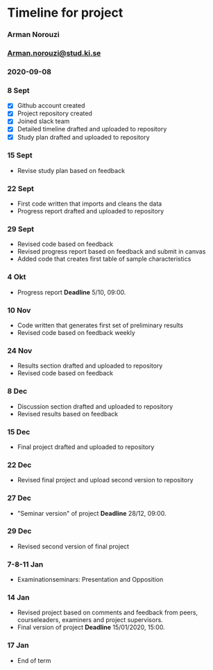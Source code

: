 # Timeline for project
### Arman Norouzi
### Arman.norouzi@stud.ki.se
### 2020-09-08

### 8 Sept
- [x] Github account created                                     
- [x] Project repository created  
- [x] Joined slack team  
- [x] Detailed timeline drafted and uploaded to repository  
- [x] Study plan drafted and uploaded to repository  

### 15 Sept
- Revise study plan based on feedback 

### 22 Sept
- First code written that imports and cleans the data  
- Progress report drafted and uploaded to repository

### 29 Sept
- Revised code based on feedback
- Revised progress report based on feedback and submit in canvas
- Added code that creates first table of sample characteristics

### 4 Okt
- Progress report **Deadline** 5/10, 09:00.

### 10 Nov
- Code written that generates first set of preliminary results
- Revised code based on feedback weekly

### 24 Nov
- Results section drafted and uploaded to repository
- Revised code based on feedback

### 8 Dec		
- Discussion section drafted and uploaded to repository
- Revised results based on feedback

### 15 Dec
- Final project drafted and uploaded to repository

### 22 Dec
- Revised final project and upload second version to repository

### 27 Dec
- "Seminar version" of project **Deadline** 28/12, 09:00.

### 29 Dec
- Revised second version of final project

### 7-8-11 Jan
- Examinationseminars: Presentation and Opposition

### 14 Jan
- Revised project based on comments and feedback from peers, courseleaders, examiners and project supervisors.
- Final version of project **Deadline** 15/01/2020, 15:00.

### 17 Jan
- End of term
